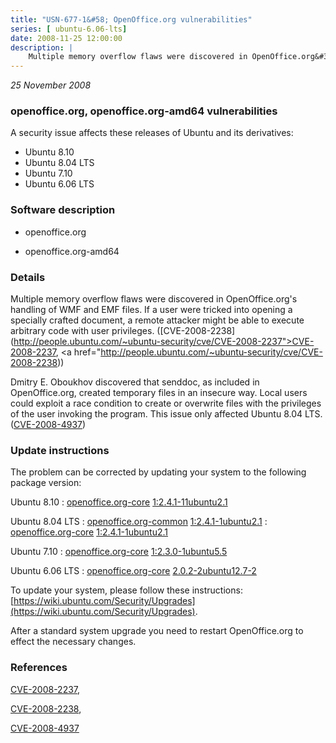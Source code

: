 ```yaml
---
title: "USN-677-1&#58; OpenOffice.org vulnerabilities"
series: [ ubuntu-6.06-lts]
date: 2008-11-25 12:00:00
description: |
    Multiple memory overflow flaws were discovered in OpenOffice.org&#39;s handling of WMF and EMF files. If a user were tricked into opening a specially crafted document, a remote attacker might be able to execute arbitrary code with user privileges. ([CVE-2008-2238](http://people.ubuntu.com/~ubuntu-security/cve/CVE-2008-2237">CVE-2008-2237</a>, <a href="http://people.ubuntu.com/~ubuntu-security/cve/CVE-2008-2238))
--- 
```

 
 

*25 November 2008*

### openoffice.org, openoffice.org-amd64 vulnerabilities

A security issue affects these releases of Ubuntu and its derivatives:

* Ubuntu 8.10
* Ubuntu 8.04 LTS
* Ubuntu 7.10
* Ubuntu 6.06 LTS

### Software description

* openoffice.org 

* openoffice.org-amd64 

### Details

Multiple memory overflow flaws were discovered in OpenOffice.org&#39;s handling of WMF and EMF files. If a user were tricked into opening a specially crafted document, a remote attacker might be able to execute arbitrary code with user privileges. ([CVE-2008-2238](http://people.ubuntu.com/~ubuntu-security/cve/CVE-2008-2237">CVE-2008-2237</a>, <a href="http://people.ubuntu.com/~ubuntu-security/cve/CVE-2008-2238))

Dmitry E. Oboukhov discovered that senddoc, as included in OpenOffice.org, created temporary files in an insecure way. Local users could exploit a race condition to create or overwrite files with the privileges of the user invoking the program. This issue only affected Ubuntu 8.04 LTS. ([CVE-2008-4937](http://people.ubuntu.com/~ubuntu-security/cve/CVE-2008-4937)) 

### Update instructions

The problem can be corrected by updating your system to the following package version:

Ubuntu 8.10
 : [openoffice.org-core](https://launchpad.net/ubuntu/+source/openoffice.org) <span> [1:2.4.1-11ubuntu2.1](https://launchpad.net/ubuntu/+source/openoffice.org/1:2.4.1-11ubuntu2.1) </span> 

Ubuntu 8.04 LTS
 : [openoffice.org-common](https://launchpad.net/ubuntu/+source/openoffice.org) <span> [1:2.4.1-1ubuntu2.1](https://launchpad.net/ubuntu/+source/openoffice.org/1:2.4.1-1ubuntu2.1) </span> 
 : [openoffice.org-core](https://launchpad.net/ubuntu/+source/openoffice.org) <span> [1:2.4.1-1ubuntu2.1](https://launchpad.net/ubuntu/+source/openoffice.org/1:2.4.1-1ubuntu2.1) </span> 

Ubuntu 7.10
 : [openoffice.org-core](https://launchpad.net/ubuntu/+source/openoffice.org) <span> [1:2.3.0-1ubuntu5.5](https://launchpad.net/ubuntu/+source/openoffice.org/1:2.3.0-1ubuntu5.5) </span> 

Ubuntu 6.06 LTS
 : [openoffice.org-core](https://launchpad.net/ubuntu/+source/openoffice.org-amd64) <span> [2.0.2-2ubuntu12.7-2](https://launchpad.net/ubuntu/+source/openoffice.org-amd64/2.0.2-2ubuntu12.7-2) </span> 

To update your system, please follow these instructions: [https://wiki.ubuntu.com/Security/Upgrades](https://wiki.ubuntu.com/Security/Upgrades).

After a standard system upgrade you need to restart OpenOffice.org to effect the necessary changes. 

### References

 
 [CVE-2008-2237](http://people.ubuntu.com/~ubuntu-security/cve/CVE-2008-2237), 

 [CVE-2008-2238](http://people.ubuntu.com/~ubuntu-security/cve/CVE-2008-2238), 

 [CVE-2008-4937](http://people.ubuntu.com/~ubuntu-security/cve/CVE-2008-4937)
 

